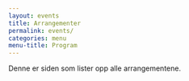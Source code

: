 ```yaml
---
layout: events
title: Arrangementer
permalink: events/
categories: menu
menu-title: Program
---
```

Denne er siden som lister opp alle arrangementene.